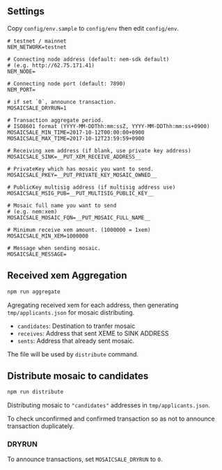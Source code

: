 ## Settings

Copy `config/env.sample` to `config/env` then edit `config/env`.

```
# testnet / mainnet
NEM_NETWORK=testnet

# Connecting node address (default: nem-sdk default)
# (e.g. http://62.75.171.41)
NEM_NODE=

# Connecting node port (default: 7890)
NEM_PORT=

# if set `0`, announce transaction.
MOSAICSALE_DRYRUN=1

# Transaction aggregate period.
# ISO8601 format (YYYY-MM-DDThh:mm:ssZ, YYYY-MM-DDThh:mm:ss+0900)
MOSAICSALE_MIN_TIME=2017-10-12T00:00:00+0900
MOSAICSALE_MAX_TIME=2017-10-12T23:59:59+0900

# Receiving xem address (if blank, use private key address)
MOSAICSALE_SINK=__PUT_XEM_RECEIVE_ADDRESS__

# PrivateKey which has mosaic you want to send.
MOSAICSALE_PKEY=__PUT_PRIVATE_KEY_MOSAIC_OWNED__

# PublicKey multisig address (if multisig address use)
MOSAICSALE_MSIG_PUB=__PUT_MULTISIG_PUBLIC_KEY__

# Mosaic full name you want to send
# (e.g. nem:xem)
MOSAICSALE_MOSAIC_FQN=__PUT_MOSAIC_FULL_NAME__

# Minimum receive xem amount. (1000000 = 1xem)
MOSAICSALE_MIN_XEM=1000000

# Message when sending mosaic.
MOSAICSALE_MESSAGE=
```

## Received xem Aggregation

```bash
npm run aggregate
```

Agregating received xem for each address, then generating `tmp/applicants.json` for mosaic distributing.

* `candidates`: Destination to tranfer mosaic
* `receives`: Address that sent XEME to SINK ADDRESS
* `sents`: Address that already sent mosaic.

The file will be used by `distribute` command.

## Distribute mosaic to candidates

```bash
npm run distribute
```

Distributing mosaic to `"candidates"` addresses in `tmp/applicants.json`.

To check unconfirmed and confirmed transaction so as not to announce transaction duplicately.

### DRYRUN

To announce transactions, set `MOSAICSALE_DRYRUN` to `0`.
